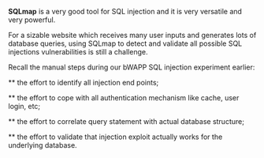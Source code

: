 **SQLmap** is a very good tool for SQL injection and it is very versatile and very powerful.

For a sizable website which receives many user inputs and generates lots of database queries, using SQLmap to detect and validate all possible SQL injections vulnerabilities is still a challenge.

Recall the manual steps during our bWAPP SQL injection experiment earlier:

\*\* the effort to identify all injection end points;

\*\* the effort to cope with all authentication mechanism like cache, user login, etc;

\*\* the effort to correlate query statement with actual database structure;

\*\* the effort to validate that injection exploit actually works for the underlying database.

